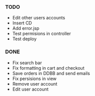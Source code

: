 ### TODO
- Edit other users accounts
- Insert CD
- Add error.jsp
- Test permisions in controller
- Test deploy
### DONE
- Fix search bar
- Fix formatting in cart and checkout
- Save orders in DDBB and send emails
- Fix persisions in view
- Remove user account
- Edit user account